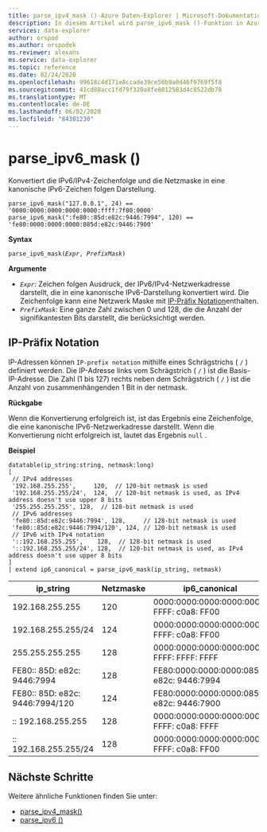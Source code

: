 ```yaml
---
title: parse_ipv4_mask ()-Azure Daten-Explorer | Microsoft-Dokumentation
description: In diesem Artikel wird parse_ipv6_mask ()-Funktion in Azure Daten-Explorer beschrieben.
services: data-explorer
author: orspod
ms.author: orspodek
ms.reviewer: alexans
ms.service: data-explorer
ms.topic: reference
ms.date: 02/24/2020
ms.openlocfilehash: 99618c4d171e8ccade39ce50b9a0d46f9769f5f8
ms.sourcegitcommit: 41cd88acc1fd79f320a8fe8012583d4c8522db78
ms.translationtype: MT
ms.contentlocale: de-DE
ms.lasthandoff: 06/02/2020
ms.locfileid: "84301230"
---
```

# <a name="parse_ipv6_mask"></a>parse_ipv6_mask ()
 
Konvertiert die IPv6/IPv4-Zeichenfolge und die Netzmaske in eine kanonische IPv6-Zeichen folgen Darstellung.

```kusto
parse_ipv6_mask("127.0.0.1", 24) == '0000:0000:0000:0000:0000:ffff:7f00:0000'
parse_ipv6_mask(":fe80::85d:e82c:9446:7994", 120) == 'fe80:0000:0000:0000:085d:e82c:9446:7900'
```

**Syntax**

`parse_ipv6_mask(`*`Expr`*`, `*`PrefixMask`*`)`

**Argumente**

* *`Expr`*: Zeichen folgen Ausdruck, der IPv6/IPv4-Netzwerkadresse darstellt, die in eine kanonische IPv6-Darstellung konvertiert wird. Die Zeichenfolge kann eine Netzwerk Maske mit [IP-Präfix Notation](#ip-prefix-notation)enthalten.
* *`PrefixMask`*: Eine ganze Zahl zwischen 0 und 128, die die Anzahl der signifikantesten Bits darstellt, die berücksichtigt werden.

## <a name="ip-prefix-notation"></a>IP-Präfix Notation

IP-Adressen können `IP-prefix notation` mithilfe eines Schrägstrichs ( `/` ) definiert werden.
Die IP-Adresse links vom Schrägstrich ( `/` ) ist die Basis-IP-Adresse. Die Zahl (1 bis 127) rechts neben dem Schrägstrich ( `/` ) ist die Anzahl von zusammenhängenden 1 Bit in der netmask.

**Rückgabe**

Wenn die Konvertierung erfolgreich ist, ist das Ergebnis eine Zeichenfolge, die eine kanonische IPv6-Netzwerkadresse darstellt.
Wenn die Konvertierung nicht erfolgreich ist, lautet das Ergebnis `null` .

**Beispiel**

<!-- csl: https://help.kusto.windows.net/Samples -->
```kusto
datatable(ip_string:string, netmask:long)
[
 // IPv4 addresses
 '192.168.255.255',     120,  // 120-bit netmask is used
 '192.168.255.255/24',  124,  // 120-bit netmask is used, as IPv4 address doesn't use upper 8 bits
 '255.255.255.255', 128,  // 128-bit netmask is used
 // IPv6 addresses
 'fe80::85d:e82c:9446:7994', 128,     // 128-bit netmask is used
 'fe80::85d:e82c:9446:7994/120', 124, // 120-bit netmask is used
 // IPv6 with IPv4 notation
 '::192.168.255.255',    128,  // 128-bit netmask is used
 '::192.168.255.255/24', 128,  // 120-bit netmask is used, as IPv4 address doesn't use upper 8 bits
]
| extend ip6_canonical = parse_ipv6_mask(ip_string, netmask)
```

|ip_string|Netzmaske|ip6_canonical|
|---|---|---|
|192.168.255.255|120|0000:0000:0000:0000:0000: FFFF: c0a8: FF00|
|192.168.255.255/24|124|0000:0000:0000:0000:0000: FFFF: c0a8: FF00|
|255.255.255.255|128|0000:0000:0000:0000:0000: FFFF: FFFF: FFFF|
|FE80:: 85D: e82c: 9446:7994|128|FE80:0000:0000:0000:085d: e82c: 9446:7994|
|FE80:: 85D: e82c: 9446:7994/120|124|FE80:0000:0000:0000:085d: e82c: 9446:7900|
|:: 192.168.255.255|128|0000:0000:0000:0000:0000: FFFF: c0a8: FFFF|
|:: 192.168.255.255/24|128|0000:0000:0000:0000:0000: FFFF: c0a8: FF00|

## <a name="next-steps"></a>Nächste Schritte

Weitere ähnliche Funktionen finden Sie unter:

* [parse_ipv4_mask()](parse-ipv4-maskfunction.md)
* [parse_ipv6 ()](parse-ipv6function.md)
